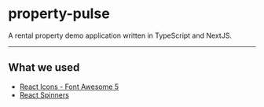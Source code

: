 # property-pulse

A rental property demo application written in TypeScript and NextJS.

---
## What we used

- [React Icons - Font Awesome 5](https://react-icons.github.io/react-icons/icons/fa/)
- [React Spinners](https://github.com/davidhu2000/react-spinners)